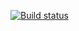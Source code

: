 [![Build status](https://ci.appveyor.com/api/projects/status/a513rqe33o4bss6q/branch/main?svg=true)](https://ci.appveyor.com/project/sonik335/aplci-2jdpq/branch/main)